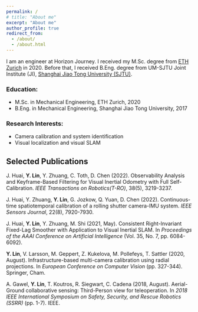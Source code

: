```yaml
---
permalink: /
# title: "About me"
excerpt: "About me"
author_profile: true
redirect_from: 
  - /about/
  - /about.html
---
```


I am an engineer at Horizon Journey. I received my M.Sc. degree from [ETH Zurich](https://ethz.ch/en.html) in 2020. Before that, I received B.Eng. degree from UM-SJTU Joint Institute (JI), [Shanghai Jiao Tong University (SJTU)](https://www.sjtu.edu.cn/).


### Education:
<ul>
  <li>M.Sc. in Mechanical Engineering, ETH Zurich, 2020</li>
  <li>B.Eng. in Mechanical Engineering, Shanghai Jiao Tong University, 2017</li>
</ul>


### Research Interests:
* Camera calibration and system identification
* Visual localization and visual SLAM

## Selected Publications
J. Huai, **Y. Lin**, Y. Zhuang, C. Toth, D. Chen (2022). Observability Analysis and Keyframe-Based Filtering for Visual
Inertial Odometry with Full Self-Calibration. *IEEE Transactions on Robotics(T-RO)*, 38(5), 3219-3237.

J. Huai, Y. Zhuang, **Y. Lin**, G. Jozkow, Q. Yuan, D. Chen (2022). Continuous-time spatiotemporal calibration of a rolling shutter camera-IMU system. *IEEE Sensors Journal*, 22(8), 7920-7930.

J. Huai, **Y. Lin**, Y. Zhuang, M. Shi (2021, May). Consistent Right-Invariant Fixed-Lag Smoother with Application to Visual Inertial SLAM. In *Proceedings of the AAAI Conference on Artificial Intelligence* (Vol. 35, No. 7, pp. 6084-6092).

**Y. Lin**, V. Larsson, M. Geppert, Z. Kukelova, M. Pollefeys, T. Sattler (2020, August). Infrastructure-based multi-camera calibration using radial projections. In *European Conference on Computer Vision* (pp. 327-344). Springer, Cham.

A. Gawel, **Y. Lin**, T. Koutros, R. Siegwart, C. Cadena (2018, August). Aerial-Ground collaborative sensing: Third-Person view for teleoperation. In *2018 IEEE International Symposium on Safety, Security, and Rescue Robotics (SSRR)* (pp. 1-7). IEEE.


